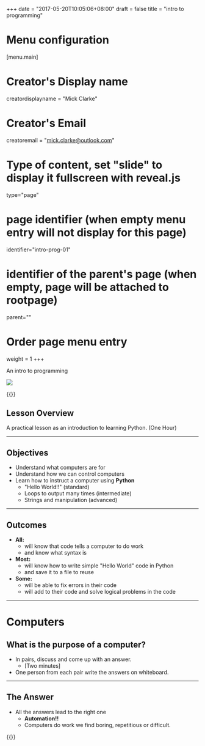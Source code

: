 +++
date = "2017-05-20T10:05:06+08:00"
draft = false
title = "intro to programming"
# Menu configuration
[menu.main]
# Creator's Display name
creatordisplayname = "Mick Clarke"
# Creator's Email
creatoremail = "mick.clarke@outlook.com"
# Type of content, set "slide" to display it fullscreen with reveal.js
type="page"

# page identifier (when empty menu entry will not display for this page)
identifier="intro-prog-01" 
# identifier of the parent's page (when empty, page will be attached to rootpage)
parent="" 
# Order page menu entry
weight = 1
+++

An intro to programming

![](/images/lessons/intro-to-prog/IDLE-Editor.png?classes=border,shadow)

{{<revealjs theme="moon" progress="true" controls="true" progress="true" history="true">}}
## Lesson Overview

A practical lesson as an introduction to learning Python. (One Hour)

___

## Objectives

- Understand what computers are for
- Understand how we can control computers
- Learn how to instruct a computer using **Python**
    + "Hello World!!" (standard)
    + Loops to output many times (intermediate)
    + Strings and manipulation (advanced)
___

## Outcomes

- **All:** 
    + will know that code tells a computer to do work
    + and know what syntax is
- **Most:** 
    + will know how to write simple "Hello World" code in Python
    + and save it to a file to reuse
- **Some:** 
    + will be able to fix errors in their code
    + will add to their code and solve logical problems in the code

---

# Computers

## What is the purpose of a computer?

+ In pairs, discuss and come up with an answer. 
    + [Two minutes]
+ One person from each pair write the answers on whiteboard.

___

## The Answer

- All the answers lead to the right one
    + **Automation!!**
    + Computers do work we find boring, repetitious or difficult.

{{</revealjs>}}

